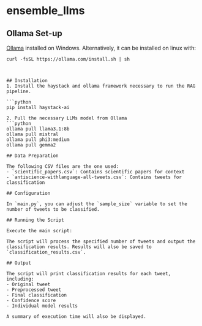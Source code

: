 # ensemble_llms

## Ollama Set-up
[Ollama](https://ollama.ai/) installed on Windows. 
Alternatively, it can be installed on linux with:

```linux
curl -fsSL https://ollama.com/install.sh | sh



## Installation 
1. Install the haystack and ollama framework necessary to run the RAG pipeline.

```python
pip install haystack-ai

2. Pull the necessary LLMs model from Ollama
```python
ollama pull llama3.1:8b
ollama pull mistral
ollama pull phi3:medium
ollama pull gemma2

## Data Preparation

The following CSV files are the one used: 
- `scientific_papers.csv`: Contains scientific papers for context
- `antiscience-withlanguage-all-tweets.csv`: Contains tweets for classification

## Configuration

In `main.py`, you can adjust the `sample_size` variable to set the number of tweets to be classified.

## Running the Script

Execute the main script:

The script will process the specified number of tweets and output the classification results. Results will also be saved to `classification_results.csv`.

## Output

The script will print classification results for each tweet, including:
- Original tweet
- Preprocessed tweet
- Final classification
- Confidence score
- Individual model results

A summary of execution time will also be displayed. 

